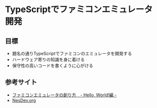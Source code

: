 # TypeScriptでファミコンエミュレータ開発
## 目標
* 題名の通りTypeScriptでファミコンのエミュレータを開発する
* ハードウェア寄りの知識を身に着ける
* 保守性の高いコードを書くように心がける

## 参考サイト
* [ファミコンエミュレータの創り方　- Hello, World!編 -](https://qiita.com/bokuweb/items/1575337bef44ae82f4d3)
* [NesDev.org](https://www.nesdev.org)